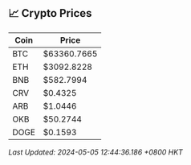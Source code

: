 ## 📈 Crypto Prices

| Coin | Price |
| ---- | ----- |
| BTC | $63360.7665 |
| ETH | $3092.8228 |
| BNB | $582.7994 |
| CRV | $0.4325 |
| ARB | $1.0446 |
| OKB | $50.2744 |
| DOGE | $0.1593 |

_Last Updated: 2024-05-05 12:44:36.186 +0800 HKT_